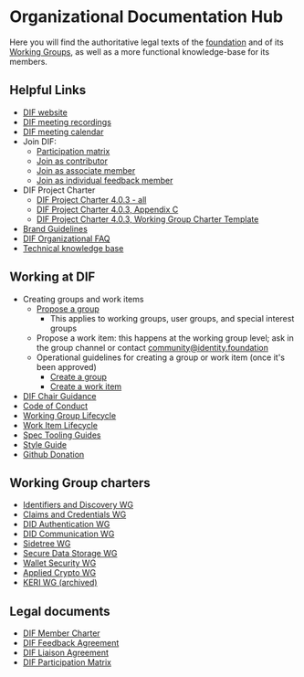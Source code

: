 # Organizational Documentation Hub

Here you will find the authoritative legal texts of the [foundation](https://github.com/decentralized-identity/org/tree/master/Org%20documents/Membership%20agreements) and of its [Working Groups](https://github.com/decentralized-identity/org/tree/master/Org%20documents/WG%20documents), as well as a more functional knowledge-base for its members.

## Helpful Links

- [DIF website](https://bit.ly/DIF-website)
- [DIF meeting recordings](https://bit.ly/3lcfhkM)
- [DIF meeting calendar](https://bit.ly/3sXChVp)
- Join DIF:
  - [Participation matrix](https://bit.ly/DIFParticipationMatrix_4_0_3)
  - [Join as contributor](https://bit.ly/DIF-contributor)
  - [Join as associate member](https://bit.ly/dif-associate-member)
  - [Join as individual feedback member](https://bit.ly/DIF-feedback-agreement)
- DIF Project Charter
  - [DIF Project Charter 4.0.3 - all](https://bit.ly/DIFProjectCharter_4_0_3)
  - [DIF Project Charter 4.0.3, Appendix C](https://bit.ly/DIF_project_charter_c)
  - [DIF Project Charter 4.0.3, Working Group Charter Template](https://bit.ly/wg_charter_4_0_3)
- [Brand Guidelines](brand-guidelines.md)
- [DIF Organizational FAQ](https://github.com/decentralized-identity/org/blob/master/dif_org_faq.md)
- [Technical knowledge base](https://identity.foundation/faq/)

## Working at DIF

- Creating groups and work items
  - [Propose a group](./start_a_group.md)
    - This applies to working groups, user groups, and special interest groups
  - Propose a work item: this happens at the working group level; ask in the group channel or contact community@identity.foundation
  - Operational guidelines for creating a group or work item (once it's been approved)
    - [Create a group](./Org%20documents/processes/create_group.md)
    - [Create a work item](./Org%20documents/processes/create_work_iten.md)
- [DIF Chair Guidance](./chair_guides/README.md)
- [Code of Conduct](code-of-conduct.md)
- [Working Group Lifecycle](working-group-lifecycle.md)
- [Work Item Lifecycle](work-item-lifecycle.md)
- [Spec Tooling Guides](spec-tooling-guides.md)
- [Style Guide](style-guide.md)
- [Github Donation](github-donation.md)

## Working Group charters

- [Identifiers and Discovery WG](https://github.com/decentralized-identity/org/blob/master/Org%20documents/WG%20documents/DIF_ID_WG_charter_v1.pdf)
- [Claims and Credentials WG](https://github.com/decentralized-identity/org/blob/master/Org%20documents/WG%20documents/DIF_CC_WG_charter_v1.pdf)
- [DID Authentication WG](https://github.com/decentralized-identity/org/blob/master/Org%20documents/WG%20documents/DIF_DIDAuth_WG_charter_v1.pdf)
- [DID Communication WG](https://github.com/decentralized-identity/org/blob/master/Org%20documents/WG%20documents/DIF_DIDcomm_WG_Charter_v1.pdf)
- [Sidetree WG](https://github.com/decentralized-identity/org/blob/master/Org%20documents/WG%20documents/DIF_Sidetree_WG_charter_v1.pdf)
- [Secure Data Storage WG](https://github.com/decentralized-identity/org/blob/master/Org%20documents/WG%20documents/DIF_SDS_WG_charter_v1.pdf)
- [Wallet Security WG](https://github.com/decentralized-identity/org/blob/master/Org%20documents/WG%20documents/DIF_Wallet_Security_WG_Charter_20210616.pdf)
- [Applied Crypto WG](https://github.com/decentralized-identity/org/blob/master/Org%20documents/WG%20documents/DIF_Applied_Crypto_WG_charter_v2.pdf)
- [KERI WG (archived)](https://github.com/decentralized-identity/org/blob/master/Org%20documents/WG%20documents/DIF_KERI_WG_charter_v1.pdf)

## Legal documents

- [DIF Member Charter](https://bit.ly/DIFProjectCharter_4_0_3)
- [DIF Feedback Agreement](https://github.com/decentralized-identity/org/blob/master/Org%20documents/Membership%20agreements/DIF%20Feedback%20Agreement%20v.%204.0.2_3_18.pdf)
- [DIF Liaison Agreement](https://github.com/decentralized-identity/org/blob/master/Org%20documents/Membership%20agreements/DIF%20Generic%20Liaison%20Agreement_preview.pdf)
- [DIF Participation Matrix](https://bit.ly/DIFParticipationMatrix_4_0_3)
